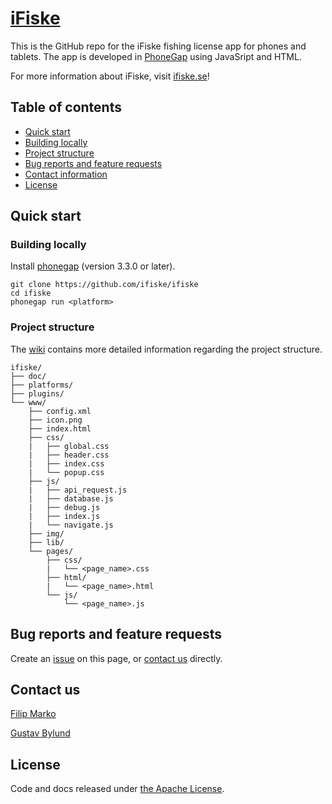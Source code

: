 # [iFiske](http://ifiske.se)
This is the GitHub repo for the iFiske fishing license app for phones and tablets. 
The app is developed in [PhoneGap](http://phonegap.com) using JavaSript and HTML.

For more information about iFiske, visit [ifiske.se](http://ifiske.se)!
## Table of contents
- [Quick start](#quick-start)
 - [Building locally](#building-locally)
 - [Project structure](#project-structure)
- [Bug reports and feature requests](#bug-reports-and-feature-requests)
- [Contact information](#contact-us)
- [License](#license)

## Quick start
### Building locally
Install [phonegap](http://phonegap.com) (version 3.3.0 or later).
````Shell
git clone https://github.com/ifiske/ifiske
cd ifiske
phonegap run <platform>
````
### Project structure
The [wiki](http://github.com/ifiske/iFiske/wiki/Project-structure) contains more detailed information regarding the project structure. 
```
ifiske/
├── doc/
├── platforms/
├── plugins/
└── www/
    ├── config.xml
    ├── icon.png
    ├── index.html
    ├── css/
    |   ├── global.css
    |   ├── header.css
    |   ├── index.css
    |   └── popup.css
    ├── js/
    |   ├── api_request.js
    |   ├── database.js
    |   ├── debug.js
    |   ├── index.js
    |   └── navigate.js
    ├── img/
    ├── lib/
    └── pages/
        ├── css/
        |   └── <page_name>.css
        ├── html/
        |   └── <page_name>.html
        └── js/
            └── <page_name>.js
```
## Bug reports and feature requests
Create an [issue](http://github.com/ifiske/iFiske/issues/new) on this page, or [contact us](#contact-us) directly.
## Contact us
[Filip Marko](http://github.com/knarko)

[Gustav Bylund](http://github.com/maistho)

## License
Code and docs released under [the Apache License](LICENSE).
